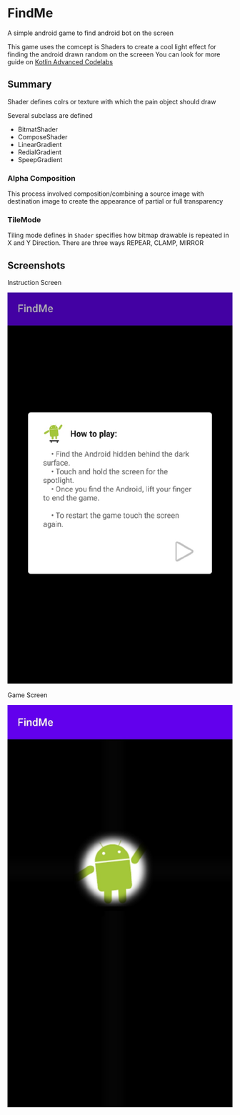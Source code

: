 # FindMe
A simple android game to find android bot on the screen

This game uses the comcept is Shaders to create a cool light effect for finding the android drawn random on the screeen
You can look for more guide on [Kotlin Advanced Codelabs](https://codelabs.developers.google.com/codelabs/advanced-android-kotlin-training-shaders/index.html?index=..%2F..advanced-android-kotlin-training)

## Summary
Shader defines colrs or texture with which the pain object should draw

Several subclass are defined
- BitmatShader
- ComposeShader
- LinearGradient
- RedialGradient
- SpeepGradient

### Alpha Composition
This process involved composition/combining a source image with destination image to create the appearance of partial or full transparency

### TileMode
Tiling mode defines in <code>Shader</code> specifies how bitmap drawable is repeated in X and Y Direction. There are three ways REPEAR, CLAMP, MIRROR


## Screenshots
Instruction Screen

![](https://github.com/mtali/FindMe/blob/master/screenshots/instruction_screen.png)

Game Screen

![](https://github.com/mtali/FindMe/blob/master/screenshots/game_screen.png)





